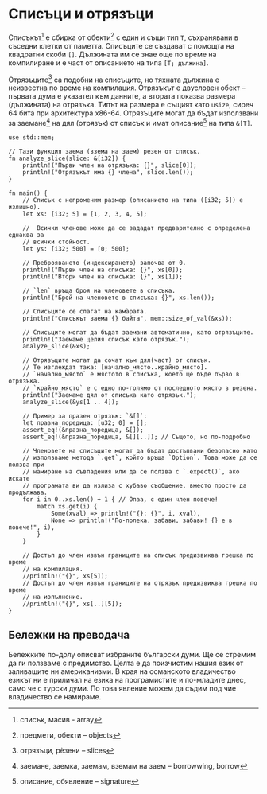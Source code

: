 # Списъци и отрязъци

Списъкът[^array] е сбирка от обекти[^objects] с един и същи тип `T`,
съхранявани в съседни клетки от паметта. Списъците се създават с помощта на
квадратни скоби `[]`. Дължината им се знае още по време на компилиране и е част
от описанието на типа `[T; дължина]`.

Отрязъците[^slices] са подобни на списъците, но тяхната дължина е неизвестна
по време на компилация. Отрязъкът е двусловен обект – първата дума е указател
към данните, а втората показва размера (дължината) на отрязъка. Типът на размера
е същият като `usize`, сиреч 64 бита при архитектура x86-64. Отрязъците могат да
бъдат използвани за заемане[^borrow] на дял (отрязък) от списък и имат
описание[^signature] на типа `&[T]`.

```rust,editable,ignore,mdbook-runnable
use std::mem;

// Тази функция заема (взема на заем) резен от списък.
fn analyze_slice(slice: &[i32]) {
    println!("Първи член на отрязъка: {}", slice[0]);
    println!("Отрязъкът има {} члена", slice.len());
}

fn main() {
    // Списък с непроменим размер (описанието на типа ([i32; 5]) е излишно).
    let xs: [i32; 5] = [1, 2, 3, 4, 5];

    //  Всички членове може да се зададат предварително с определена еднаква за
    // всички стойност.
    let ys: [i32; 500] = [0; 500];

    // Преброяването (индексирането) започва от 0.
    println!("Първи член на списъка: {}", xs[0]);
    println!("Втори член на списъка: {}", xs[1]);

    // `len` връща броя на членовете в списъка.
    println!("Брой на членовете в списъка: {}", xs.len());

    // Списъците се слагат на кама̀рата.
    println!("Списъкът заема {} байта", mem::size_of_val(&xs));

    // Списъците могат да бъдат заемани автоматично, като отрязъците.
    println!("Заемаме целия списък като отрязък.");
    analyze_slice(&xs);

    // Отрязъците могат да сочат към дял(част) от списък.
    // Те изглеждат така: [начално_място..крайно_място].
    // `начално_място` е мястото в списъка, което ще бъде първо в отрязъка.
    // `крайно_място` е с едно по-голямо от последното място в резена.
    println!("Заемаме дял от списъка като отрязък.");
    analyze_slice(&ys[1 .. 4]);

    // Пример за празен отрязък: `&[]`:
    let празна_поредица: [u32; 0] = [];
    assert_eq!(&празна_поредица, &[]);
    assert_eq!(&празна_поредица, &[][..]); // Същото, но по-подробно

    // Членовете на списъците могат да бъдат достъпвани безопасно като
    // използваме метода `.get`, който връща `Option`. Това може да се ползва при
    // намиране на съвпадения или да се ползва с `.expect()`, ако искате
    // програмата ви да излиза с хубаво съобщение, вместо просто да продължава.
    for i in 0..xs.len() + 1 { // Опаа, с един член повече!
        match xs.get(i) {
            Some(xval) => println!("{}: {}", i, xval),
            None => println!("По-полека, забави, забави! {} е в повече!", i),
        }
    }

    // Достъп до член извън границите на списък предизвиква грешка по време
    // на компилация.
    //println!("{}", xs[5]);
    // Достъп до член извън границите на отрязък предизвиква грешка по време
    // на изпълнение.
    //println!("{}", xs[..][5]);
}
```
## Бележки на преводача

Бележките по-долу описват избраните български думи. Ще се стремим да ги
ползваме с предимство. Целта е да поизчистим нашия език от заливащите ни
американизми. В края на османското владичество езикът ни е приличал на езика на
програмистите и по-младите днес, само че с турски думи. По това явление можем
да съдим под чие владичество се намираме.

[^array]: списък, масив - array

[^objects]:  предмети, обекти  – objects

[^slices]: отрязъци, рѐзени – slices

[^borrow]: заемане, заемка, заемам, вземам на заем – borrowwing, borrow

[^signature]: описание, обявление – signature
